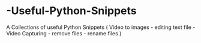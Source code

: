 # -Useful-Python-Snippets
A Collections of useful Python Snippets ( Video to images - editing text file -  Video Capturing - remove files - rename files )
